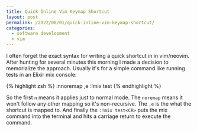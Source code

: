 ```yaml
---
title: Quick Inline Vim Keymap Shortcut
layout: post
permalink: /2022/08/01/quick-inline-vim-keymap-shortcut/
categories:
  - software development
  - vim
---
```


I often forget the exact syntax for writing a quick shortcut in in vim/neovim. After hunting for several minutes
this morning I made a decision to memorialize the approach. Usually it's for a simple command like running tests in
an Elixir mix console:

{% highlight zsh %}
:nnoremap ,e :!mix test<CR>
{% endhighlight %}

So the first `n` means it applies just to normal mode. The `noremap` means it won't follow any other mapping so it's
non-recursive. The `,e` is the what the shortcut is mapped to. And finally the `:!mix test<CR>` puts the mix command
into the terminal and hits a carriage return to execute the command.
